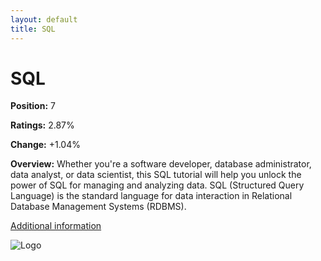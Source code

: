 ```yaml
---
layout: default
title: SQL
---
```


# SQL

**Position:** 7

**Ratings:** 2.87%

**Change:** +1.04%

**Overview:** Whether you're a software developer, database administrator, data analyst, or data scientist, this SQL tutorial will help you unlock the power of SQL for managing and analyzing data. SQL (Structured Query Language) is the standard language for data interaction in Relational Database Management Systems (RDBMS).

[Additional information](https://www.sqltutorial.org/)

![Logo](https://logodix.com/logo/542135.jpg)
